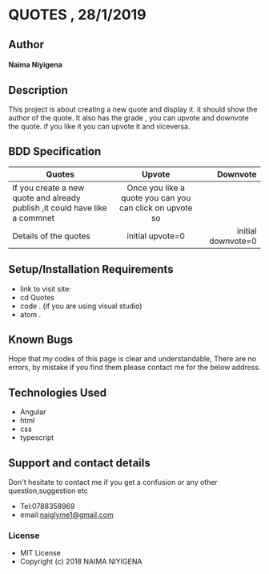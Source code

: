# QUOTES , 28/1/2019
## Author
#### **Naima Niyigena**
## Description

This project is about creating a new quote and display it. it should show the author of the quote.
It also has the grade , you can upvote and downvote the quote. if you like it you can upvote it and viceversa.
## BDD Specification

| Quotes     | Upvote          | Downvote |
| ------------- |:-------------:| -----:|
| If you create a new quote and already publish ,it could have like a commnet| Once you like a quote you can you can click on upvote  so | | | that the point can increase.| It is an inverse to downvote.if you don't like it you can click on downvote so that the points can decreased|
| Details of the quotes | initial upvote=0 | initial downvote=0 |

## Setup/Installation Requirements
* link to visit site: 
* cd Quotes
* code . (if you are using visual studio)
* atom .
## Known Bugs
Hope that my codes of this page is clear and understandable,
There are no errors, by mistake if you find them please contact me for the below address.

## Technologies Used
 * Angular
 * html
 * css 
 * typescript
 
## Support and contact details

Don't hesitate to contact me if you get a confusion or any other question,suggestion etc
* Tel:0788358969
* email:naiglyme1@gmail.com
### License

* MIT License
* Copyright (c) 2018 NAIMA NIYIGENA